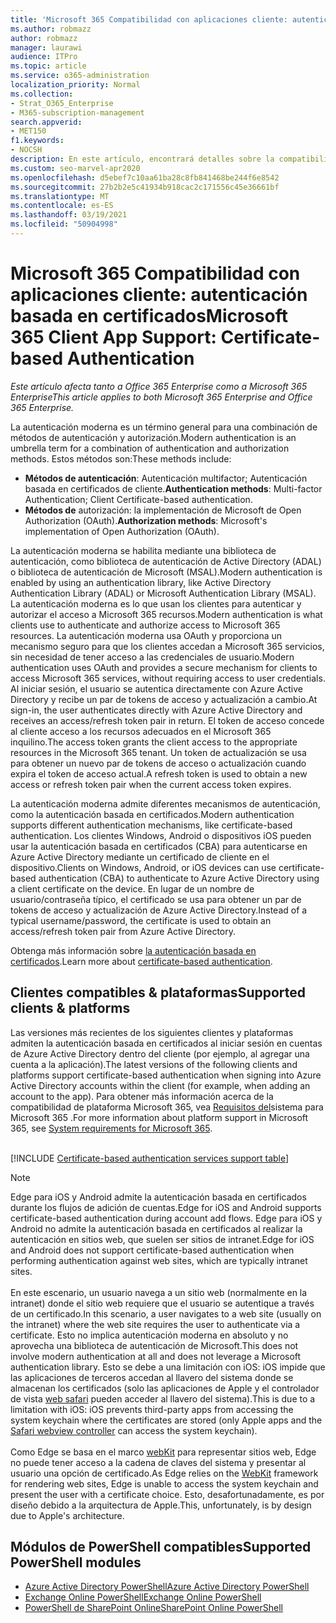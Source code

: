 ```yaml
---
title: 'Microsoft 365 Compatibilidad con aplicaciones cliente: autenticación basada en certificados'
ms.author: robmazz
author: robmazz
manager: laurawi
audience: ITPro
ms.topic: article
ms.service: o365-administration
localization_priority: Normal
ms.collection:
- Strat_O365_Enterprise
- M365-subscription-management
search.appverid:
- MET150
f1.keywords:
- NOCSH
description: En este artículo, encontrará detalles sobre la compatibilidad Microsoft 365 aplicación cliente para la autenticación basada en certificados.
ms.custom: seo-marvel-apr2020
ms.openlocfilehash: d5ebef7c10aa61ba28c8fb841468be244f6e8542
ms.sourcegitcommit: 27b2b2e5c41934b918cac2c171556c45e36661bf
ms.translationtype: MT
ms.contentlocale: es-ES
ms.lasthandoff: 03/19/2021
ms.locfileid: "50904998"
---
```

# <a name="microsoft-365-client-app-support-certificate-based-authentication"></a><span data-ttu-id="65661-103">Microsoft 365 Compatibilidad con aplicaciones cliente: autenticación basada en certificados</span><span class="sxs-lookup"><span data-stu-id="65661-103">Microsoft 365 Client App Support: Certificate-based Authentication</span></span>

<span data-ttu-id="65661-104">*Este artículo afecta tanto a Office 365 Enterprise como a Microsoft 365 Enterprise*</span><span class="sxs-lookup"><span data-stu-id="65661-104">*This article applies to both Microsoft 365 Enterprise and Office 365 Enterprise.*</span></span>

<span data-ttu-id="65661-105">La autenticación moderna es un término general para una combinación de métodos de autenticación y autorización.</span><span class="sxs-lookup"><span data-stu-id="65661-105">Modern authentication is an umbrella term for a combination of authentication and authorization methods.</span></span> <span data-ttu-id="65661-106">Estos métodos son:</span><span class="sxs-lookup"><span data-stu-id="65661-106">These methods include:</span></span>

- <span data-ttu-id="65661-107">**Métodos de autenticación**: Autenticación multifactor; Autenticación basada en certificados de cliente.</span><span class="sxs-lookup"><span data-stu-id="65661-107">**Authentication methods**: Multi-factor Authentication; Client Certificate-based authentication.</span></span>
- <span data-ttu-id="65661-108">**Métodos de** autorización: la implementación de Microsoft de Open Authorization (OAuth).</span><span class="sxs-lookup"><span data-stu-id="65661-108">**Authorization methods**: Microsoft's implementation of Open Authorization (OAuth).</span></span>

<span data-ttu-id="65661-109">La autenticación moderna se habilita mediante una biblioteca de autenticación, como biblioteca de autenticación de Active Directory (ADAL) o biblioteca de autenticación de Microsoft (MSAL).</span><span class="sxs-lookup"><span data-stu-id="65661-109">Modern authentication is enabled by using an authentication library, like Active Directory Authentication Library (ADAL) or Microsoft Authentication Library (MSAL).</span></span> <span data-ttu-id="65661-110">La autenticación moderna es lo que usan los clientes para autenticar y autorizar el acceso a Microsoft 365 recursos.</span><span class="sxs-lookup"><span data-stu-id="65661-110">Modern authentication is what clients use to authenticate and authorize access to Microsoft 365 resources.</span></span> <span data-ttu-id="65661-111">La autenticación moderna usa OAuth y proporciona un mecanismo seguro para que los clientes accedan a Microsoft 365 servicios, sin necesidad de tener acceso a las credenciales de usuario.</span><span class="sxs-lookup"><span data-stu-id="65661-111">Modern authentication uses OAuth and provides a secure mechanism for clients to access Microsoft 365 services, without requiring access to user credentials.</span></span> <span data-ttu-id="65661-112">Al iniciar sesión, el usuario se autentica directamente con Azure Active Directory y recibe un par de tokens de acceso y actualización a cambio.</span><span class="sxs-lookup"><span data-stu-id="65661-112">At sign-in, the user authenticates directly with Azure Active Directory and receives an access/refresh token pair in return.</span></span> <span data-ttu-id="65661-113">El token de acceso concede al cliente acceso a los recursos adecuados en el Microsoft 365 inquilino.</span><span class="sxs-lookup"><span data-stu-id="65661-113">The access token grants the client access to the appropriate resources in the Microsoft 365 tenant.</span></span> <span data-ttu-id="65661-114">Un token de actualización se usa para obtener un nuevo par de tokens de acceso o actualización cuando expira el token de acceso actual.</span><span class="sxs-lookup"><span data-stu-id="65661-114">A refresh token is used to obtain a new access or refresh token pair when the current access token expires.</span></span>

<span data-ttu-id="65661-115">La autenticación moderna admite diferentes mecanismos de autenticación, como la autenticación basada en certificados.</span><span class="sxs-lookup"><span data-stu-id="65661-115">Modern authentication supports different authentication mechanisms, like certificate-based authentication.</span></span> <span data-ttu-id="65661-116">Los clientes Windows, Android o dispositivos iOS pueden usar la autenticación basada en certificados (CBA) para autenticarse en Azure Active Directory mediante un certificado de cliente en el dispositivo.</span><span class="sxs-lookup"><span data-stu-id="65661-116">Clients on Windows, Android, or iOS devices can use certificate-based authentication (CBA) to authenticate to Azure Active Directory using a client certificate on the device.</span></span> <span data-ttu-id="65661-117">En lugar de un nombre de usuario/contraseña típico, el certificado se usa para obtener un par de tokens de acceso y actualización de Azure Active Directory.</span><span class="sxs-lookup"><span data-stu-id="65661-117">Instead of a typical username/password, the certificate is used to obtain an access/refresh token pair from Azure Active Directory.</span></span>

<span data-ttu-id="65661-118">Obtenga más información sobre [la autenticación basada en certificados](/azure/active-directory/authentication/active-directory-certificate-based-authentication-get-started).</span><span class="sxs-lookup"><span data-stu-id="65661-118">Learn more about [certificate-based authentication](/azure/active-directory/authentication/active-directory-certificate-based-authentication-get-started).</span></span>

## <a name="supported-clients--platforms"></a><span data-ttu-id="65661-119">Clientes compatibles & plataformas</span><span class="sxs-lookup"><span data-stu-id="65661-119">Supported clients & platforms</span></span>

<span data-ttu-id="65661-120">Las versiones más recientes de los siguientes clientes y plataformas admiten la autenticación basada en certificados al iniciar sesión en cuentas de Azure Active Directory dentro del cliente (por ejemplo, al agregar una cuenta a la aplicación).</span><span class="sxs-lookup"><span data-stu-id="65661-120">The latest versions of the following clients and platforms support certificate-based authentication when signing into Azure Active Directory accounts within the client (for example, when adding an account to the app).</span></span> <span data-ttu-id="65661-121">Para obtener más información acerca de la compatibilidad de plataforma Microsoft 365, vea [Requisitos del](/microsoft-365/microsoft-365-and-office-resources)sistema para Microsoft 365 .</span><span class="sxs-lookup"><span data-stu-id="65661-121">For more information about platform support in Microsoft 365, see [System requirements for Microsoft 365](/microsoft-365/microsoft-365-and-office-resources).</span></span>
<br>
<br>

[!INCLUDE [Certificate-based authentication services support table](../includes/microsoft-365-client-support-certificate-based-authentication-include.md)]

>[!NOTE]
><span data-ttu-id="65661-122">Edge para iOS y Android admite la autenticación basada en certificados durante los flujos de adición de cuentas.</span><span class="sxs-lookup"><span data-stu-id="65661-122">Edge for iOS and Android supports certificate-based authentication during account add flows.</span></span> <span data-ttu-id="65661-123">Edge para iOS y Android no admite la autenticación basada en certificados al realizar la autenticación en sitios web, que suelen ser sitios de intranet.</span><span class="sxs-lookup"><span data-stu-id="65661-123">Edge for iOS and Android does not support certificate-based authentication when performing authentication against web sites, which are typically intranet sites.</span></span> <br><br>  <span data-ttu-id="65661-124">En este escenario, un usuario navega a un sitio web (normalmente en la intranet) donde el sitio web requiere que el usuario se autentique a través de un certificado.</span><span class="sxs-lookup"><span data-stu-id="65661-124">In this scenario, a user navigates to a web site (usually on the intranet) where the web site requires the user to authenticate via a certificate.</span></span> <span data-ttu-id="65661-125">Esto no implica autenticación moderna en absoluto y no aprovecha una biblioteca de autenticación de Microsoft.</span><span class="sxs-lookup"><span data-stu-id="65661-125">This does not involve modern authentication at all and does not leverage a Microsoft authentication library.</span></span> <span data-ttu-id="65661-126">Esto se debe a una limitación con iOS: iOS impide que las aplicaciones de terceros accedan al llavero del sistema donde se almacenan los certificados (solo las aplicaciones de Apple y el controlador de vista [web safari](https://developer.apple.com/documentation/safariservices/sfsafariviewcontroller) pueden acceder al llavero del sistema).</span><span class="sxs-lookup"><span data-stu-id="65661-126">This is due to a limitation with iOS: iOS prevents third-party apps from accessing the system keychain where the certificates are stored (only Apple apps and the [Safari webview controller](https://developer.apple.com/documentation/safariservices/sfsafariviewcontroller) can access the system keychain).</span></span> <br><br> <span data-ttu-id="65661-127">Como Edge se basa en el marco [webKit](https://developer.apple.com/documentation/webkit) para representar sitios web, Edge no puede tener acceso a la cadena de claves del sistema y presentar al usuario una opción de certificado.</span><span class="sxs-lookup"><span data-stu-id="65661-127">As Edge relies on the [WebKit](https://developer.apple.com/documentation/webkit) framework for rendering web sites, Edge is unable to access the system keychain and present the user with a certificate choice.</span></span> <span data-ttu-id="65661-128">Esto, desafortunadamente, es por diseño debido a la arquitectura de Apple.</span><span class="sxs-lookup"><span data-stu-id="65661-128">This, unfortunately, is by design due to Apple's architecture.</span></span>

## <a name="supported-powershell-modules"></a><span data-ttu-id="65661-129">Módulos de PowerShell compatibles</span><span class="sxs-lookup"><span data-stu-id="65661-129">Supported PowerShell modules</span></span>

- [<span data-ttu-id="65661-130">Azure Active Directory PowerShell</span><span class="sxs-lookup"><span data-stu-id="65661-130">Azure Active Directory PowerShell</span></span>](/powershell/azure/active-directory/overview?view=azureadps-2.0)
- [<span data-ttu-id="65661-131">Exchange Online PowerShell</span><span class="sxs-lookup"><span data-stu-id="65661-131">Exchange Online PowerShell</span></span>](/powershell/exchange/exchange-online-powershell)
- [<span data-ttu-id="65661-132">PowerShell de SharePoint Online</span><span class="sxs-lookup"><span data-stu-id="65661-132">SharePoint Online PowerShell</span></span>](/powershell/sharepoint/sharepoint-online/connect-sharepoint-online)

